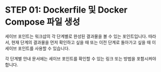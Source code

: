 # STEP 01: Dockerfile 및 Docker Compose 파일 생성

세이브 포인트는 워크샵의 각 단계별로 완성된 결과물을 볼 수 있는 포인트입니다. 따라서, 현재 단계의 결과물을 먼저 확인하고 싶을 때 또는 이전 단계로 돌아가고 싶을 때 이 세이브 포인트를 사용할 수 있습니다.

각 단계별 안내 문서에는 세이브 포인트를 확인할 수 있는 링크 또는 방법을 포함시켜야 합니다.

